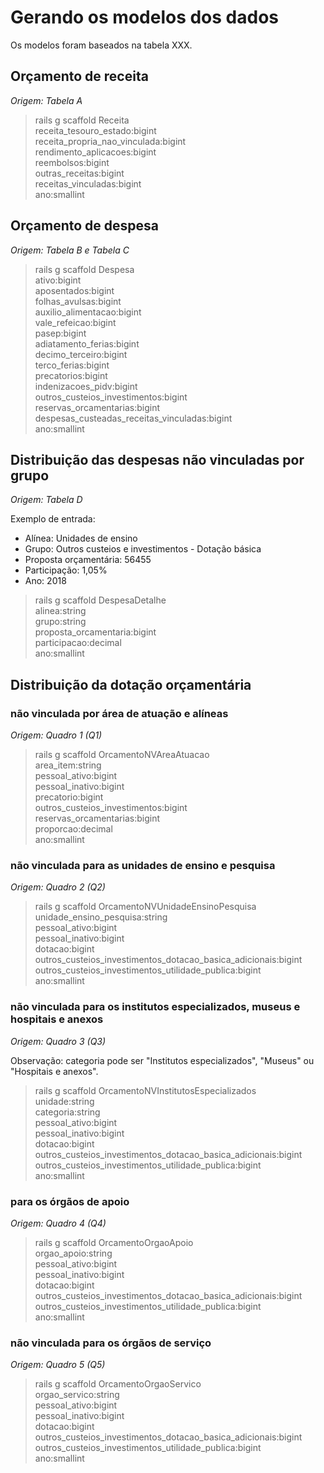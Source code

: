 # Gerando os modelos dos dados

Os modelos foram baseados na tabela XXX.

## Orçamento de receita

*Origem: Tabela A*

> rails g scaffold Receita \
>   receita_tesouro_estado:bigint \
>   receita_propria_nao_vinculada:bigint \
>   rendimento_aplicacoes:bigint \
>   reembolsos:bigint  \
>   outras_receitas:bigint \
>   receitas_vinculadas:bigint \
>   ano:smallint

## Orçamento de despesa

*Origem: Tabela B e Tabela C*

> rails g scaffold Despesa \
>   ativo:bigint \
>   aposentados:bigint \
>   folhas_avulsas:bigint \
>   auxilio_alimentacao:bigint \
>   vale_refeicao:bigint \
>   pasep:bigint \
>   adiatamento_ferias:bigint \
>   decimo_terceiro:bigint \
>   terco_ferias:bigint \
>   precatorios:bigint \
>   indenizacoes_pidv:bigint \
>   outros_custeios_investimentos:bigint \
>   reservas_orcamentarias:bigint \
>   despesas_custeadas_receitas_vinculadas:bigint \
>   ano:smallint

## Distribuição das despesas não vinculadas por grupo

*Origem: Tabela D*

Exemplo de entrada:
* Alínea: Unidades de ensino
* Grupo: Outros custeios e investimentos - Dotação básica
* Proposta orçamentária: 56455
* Participação: 1,05%
* Ano: 2018

> rails g scaffold DespesaDetalhe \
>   alinea:string \
>   grupo:string \
>   proposta_orcamentaria:bigint \
>   participacao:decimal \
>   ano:smallint

##  Distribuição da dotação orçamentária

### não vinculada por área de atuação e alíneas

*Origem: Quadro 1 (Q1)*

> rails g scaffold OrcamentoNVAreaAtuacao \
>   area_item:string \
>   pessoal_ativo:bigint \
>   pessoal_inativo:bigint \
>   precatorio:bigint \
>   outros_custeios_investimentos:bigint \
>   reservas_orcamentarias:bigint \
>   proporcao:decimal \
>   ano:smallint


### não vinculada para as unidades de ensino e pesquisa

*Origem: Quadro 2 (Q2)*

> rails g scaffold OrcamentoNVUnidadeEnsinoPesquisa \
>   unidade_ensino_pesquisa:string \
>   pessoal_ativo:bigint \
>   pessoal_inativo:bigint \
>   dotacao:bigint \
>   outros_custeios_investimentos_dotacao_basica_adicionais:bigint \
>   outros_custeios_investimentos_utilidade_publica:bigint \
>   ano:smallint


### não vinculada para os institutos especializados, museus e hospitais e anexos

*Origem: Quadro 3 (Q3)*

Observação: categoria pode ser "Institutos especializados", "Museus" ou "Hospitais e anexos".

> rails g scaffold OrcamentoNVInstitutosEspecializados \
>   unidade:string \
>   categoria:string \
>   pessoal_ativo:bigint \
>   pessoal_inativo:bigint \
>   dotacao:bigint \
>   outros_custeios_investimentos_dotacao_basica_adicionais:bigint \
>   outros_custeios_investimentos_utilidade_publica:bigint \
>   ano:smallint


### para os órgãos de apoio

*Origem: Quadro 4 (Q4)*

> rails g scaffold OrcamentoOrgaoApoio \
>   orgao_apoio:string \
>   pessoal_ativo:bigint \
>   pessoal_inativo:bigint \
>   dotacao:bigint \
>   outros_custeios_investimentos_dotacao_basica_adicionais:bigint \
>   outros_custeios_investimentos_utilidade_publica:bigint \
>   ano:smallint


### não vinculada para os órgãos de serviço

*Origem: Quadro 5 (Q5)*

> rails g scaffold OrcamentoOrgaoServico \
>   orgao_servico:string \
>   pessoal_ativo:bigint \
>   pessoal_inativo:bigint \
>   dotacao:bigint \
>   outros_custeios_investimentos_dotacao_basica_adicionais:bigint \
>   outros_custeios_investimentos_utilidade_publica:bigint \
>   ano:smallint
